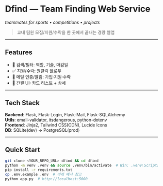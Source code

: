 # Dfind — Team Finding Web Service
_teammates for sports • competitions • projects_

> 교내 팀원 모집/지원/수락을 한 곳에서 끝내는 경량 웹앱

---

## Features
- 🔎 검색/필터: 역할, 기술, 마감일
- ✅ 지원/수락: 원클릭 플로우
- 🔔 메일 인증/알림: 가입·지원·수락
- 🧭 간결 UI: 카드 리스트 + 상세

---

## Tech Stack
**Backend**: Flask, Flask-Login, Flask-Mail, Flask-SQLAlchemy  
**Utils**: email-validator, itsdangerous, python-dotenv  
**Frontend**: Jinja2, Tailwind CSS(CDN), Lucide Icons  
**DB**: SQLite(dev) → PostgreSQL(prod)

---

## Quick Start
```bash
git clone <YOUR_REPO_URL> dfind && cd dfind
python -m venv .venv && source .venv/bin/activate  # Win: .venv\Scripts\activate
pip install -r requirements.txt
cp .env.example .env  # 아래 예시 참고
python app.py  # http://localhost:5000
